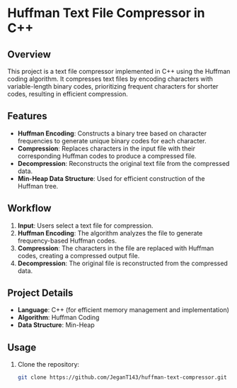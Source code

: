 # Huffman Text File Compressor in C++

## Overview
This project is a text file compressor implemented in C++ using the Huffman coding algorithm. It compresses text files by encoding characters with variable-length binary codes, prioritizing frequent characters for shorter codes, resulting in efficient compression.

## Features
- **Huffman Encoding**: Constructs a binary tree based on character frequencies to generate unique binary codes for each character.
- **Compression**: Replaces characters in the input file with their corresponding Huffman codes to produce a compressed file.
- **Decompression**: Reconstructs the original text file from the compressed data.
- **Min-Heap Data Structure**: Used for efficient construction of the Huffman tree.

## Workflow
1. **Input**: Users select a text file for compression.
2. **Huffman Encoding**: The algorithm analyzes the file to generate frequency-based Huffman codes.
3. **Compression**: The characters in the file are replaced with Huffman codes, creating a compressed output file.
4. **Decompression**: The original file is reconstructed from the compressed data.

## Project Details
- **Language**: C++ (for efficient memory management and implementation)
- **Algorithm**: Huffman Coding
- **Data Structure**: Min-Heap

## Usage
1. Clone the repository:
   ```bash
   git clone https://github.com/JeganT143/huffman-text-compressor.git
